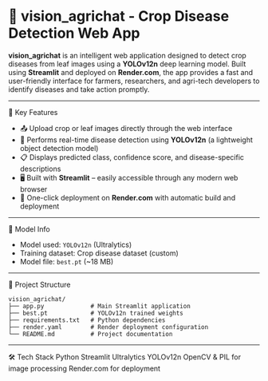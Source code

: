 # 🌿 vision_agrichat - Crop Disease Detection Web App

**vision_agrichat** is an intelligent web application designed to detect crop diseases from leaf images using a **YOLOv12n** deep learning model. Built using **Streamlit** and deployed on **Render.com**, the app provides a fast and user-friendly interface for farmers, researchers, and agri-tech developers to identify diseases and take action promptly.

---

📌 Key Features

- 📤 Upload crop or leaf images directly through the web interface
- 🧠 Performs real-time disease detection using **YOLOv12n** (a lightweight object detection model)
- 📋 Displays predicted class, confidence score, and disease-specific descriptions
- 🖥️ Built with **Streamlit** – easily accessible through any modern web browser
- 🚀 One-click deployment on **Render.com** with automatic build and deployment

---

🧠 Model Info

- Model used: `YOLOv12n` (Ultralytics)
- Training dataset: Crop disease dataset (custom)
- Model file: `best.pt` (~18 MB)

---

📂 Project Structure

    vision_agrichat/
    ├── app.py             # Main Streamlit application
    ├── best.pt            # YOLOv12n trained weights
    ├── requirements.txt   # Python dependencies
    ├── render.yaml        # Render deployment configuration
    └── README.md          # Project documentation


---

🛠 Tech Stack
Python 
Streamlit 
Ultralytics YOLOv12n 
OpenCV & PIL for image processing 
Render.com for deployment 
